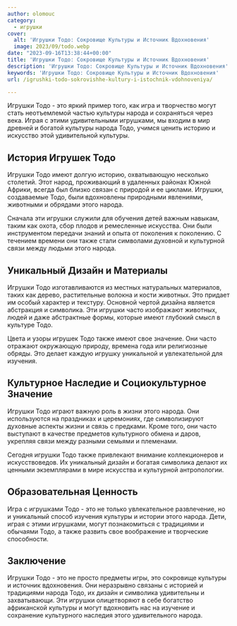 ```yaml
---
author: olomouc
category:
  - игрушки
cover:
  alt: 'Игрушки Тодо: Сокровище Культуры и Источник Вдохновения'
  image: 2023/09/todo.webp
date: "2023-09-16T13:38:44+00:00"
title: 'Игрушки Тодо: Сокровище Культуры и Источник Вдохновения'
description: 'Игрушки Тодо: Сокровище Культуры и Источник Вдохновения'
keywords: 'Игрушки Тодо: Сокровище Культуры и Источник Вдохновения'
url: /igrushki-todo-sokrovishhe-kultury-i-istochnik-vdohnoveniya/

---
```

Игрушки Тодо \- это яркий пример того, как игра и творчество могут стать неотъемлемой частью культуры народа и сохраняться через века. Играя с этими удивительными игрушками, мы входим в мир древней и богатой культуры народа Тодо, учимся ценить историю и искусство этой удивительной культуры.

## История Игрушек Тодо

Игрушки Тодо имеют долгую историю, охватывающую несколько столетий. Этот народ, проживающий в удаленных районах Южной Африки, всегда был близко связан с природой и ее циклами. Игрушки, создаваемые Тодо, были вдохновлены природными явлениями, животными и обрядами этого народа.

Сначала эти игрушки служили для обучения детей важным навыкам, таким как охота, сбор плодов и ремесленные искусства. Они были инструментом передачи знаний и опыта от поколения к поколению. С течением времени они также стали символами духовной и культурной связи между людьми этого народа.

## Уникальный Дизайн и Материалы

Игрушки Тодо изготавливаются из местных натуральных материалов, таких как дерево, растительные волокна и кости животных. Это придает им особый характер и текстуру. Основной чертой дизайна является абстракция и символика. Эти игрушки часто изображают животных, людей и даже абстрактные формы, которые имеют глубокий смысл в культуре Тодо.

Цвета и узоры игрушек Тодо также имеют свое значение. Они часто отражают окружающую природу, времена года или религиозные обряды. Это делает каждую игрушку уникальной и увлекательной для изучения.

## Культурное Наследие и Социокультурное Значение

Игрушки Тодо играют важную роль в жизни этого народа. Они используются на праздниках и церемониях, где символизируют духовные аспекты жизни и связь с предками. Кроме того, они часто выступают в качестве предметов культурного обмена и даров, укрепляя связи между разными семьями и племенами.

Сегодня игрушки Тодо также привлекают внимание коллекционеров и искусствоведов. Их уникальный дизайн и богатая символика делают их ценными экземплярами в мире искусства и культурной антропологии.

## Образовательная Ценность

Игра с игрушками Тодо \- это не только увлекательное развлечение, но и уникальный способ изучения культуры и истории этого народа. Дети, играя с этими игрушками, могут познакомиться с традициями и обычаями Тодо, а также развить свое воображение и творческие способности.

## Заключение

Игрушки Тодо \- это не просто предметы игры, это сокровище культуры и источник вдохновения. Они неразрывно связаны с историей и традициями народа Тодо, их дизайн и символика удивительны и захватывающи. Эти игрушки олицетворяют в себе богатство африканской культуры и могут вдохновить нас на изучение и сохранение культурного наследия этого удивительного народа.
